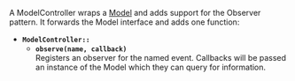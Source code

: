 A ModelController wraps a [Model](Model.md) and adds support for the Observer pattern. It forwards the Model interface and adds one function:

  * **`ModelController::`**
    * **`observe(name, callback)`** <br> Registers an observer for the named event. Callbacks will be passed an instance of the Model which they can query for information.